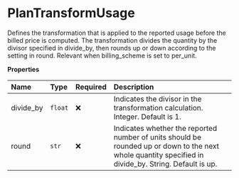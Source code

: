 # PlanTransformUsage

Defines the transformation that is applied to the reported usage before the billed price is computed. The transformation divides the quantity by the divisor specified in divide_by, then rounds up or down according to the setting in round. Relevant when billing_scheme is set to per_unit.

**Properties**

| Name      | Type    | Required | Description                                                                                                                                           |
| :-------- | :------ | :------- | :---------------------------------------------------------------------------------------------------------------------------------------------------- |
| divide_by | `float` | ❌       | Indicates the divisor in the transformation calculation. Integer. Default is 1.                                                                       |
| round     | `str`   | ❌       | Indicates whether the reported number of units should be rounded up or down to the next whole quantity specified in divide_by. String. Default is up. |
